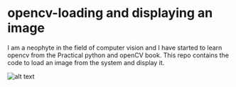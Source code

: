 # opencv-loading and displaying an image
I am a neophyte in the field of computer vision and I have started to learn opencv from the Practical python and openCV book.
This repo contains the code to load an image from the system and display it.

![alt text](/home/ghokulji/Desktop/filename.png "Loading and displaying")
